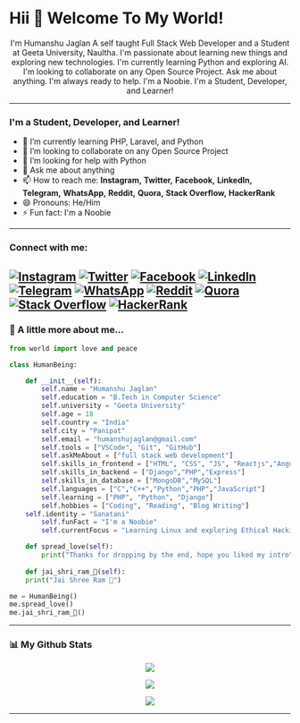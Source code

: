 # Hii 👋 Welcome To My World!



<p align="center"> I'm Humanshu Jaglan A self taught Full Stack Web Developer and a Student at Geeta University, Naultha. I'm passionate about learning new things and exploring new technologies. I'm currently learning Python and exploring AI. I'm looking to collaborate on any Open Source Project. Ask me about anything. I'm always ready to help. I'm a Noobie. I'm a Student, Developer, and Learner!</p>

---


### I'm a Student, Developer, and Learner!
- 🌱 I’m currently learning PHP, Laravel, and Python
- 👯 I’m looking to collaborate on any Open Source Project
- 🤔 I’m looking for help with Python
- 💬 Ask me about anything
- 📫 How to reach me: **Instagram,** **Twitter,** **Facebook,** **LinkedIn,** **Telegram,** **WhatsApp,** **Reddit,** **Quora,** **Stack Overflow,** **HackerRank**	
- 😄 Pronouns: He/Him
- ⚡ Fun fact: I'm a Noobie


<!-- ---

### Languages and Tools:
<p>Frontend</p>

![GitHub](https://img.shields.io/badge/HTML-5-orange?style=flat-square)
![GitHub](https://img.shields.io/badge/CSS-3-blue?style=flat-square)
![GitHub](https://img.shields.io/badge/JavaScript-ES6-yellow?style=flat-square)
![GitHub](https://img.shields.io/badge/Bootstrap-purple?style=flat-square)

<p>Backend</p>

![GitHub](https://img.shields.io/badge/Python-3-yellow?style=flat-square)
![GitHub](https://img.shields.io/badge/PHP-3-lightblue?style=flat-square)
![GitHub](https://img.shields.io/badge/Django-green?style=flat-square)

<p>Database</p>

![GitHub](https://img.shields.io/badge/MySQL-8-blue?style=flat-square)
![GitHub](https://img.shields.io/badge/SQLite-3-blue?style=flat-square)

<p>Tools</p>

![GitHub](https://img.shields.io/badge/Github-black?style=flat-square)
![GitHub](https://img.shields.io/badge/VSCode-blue?style=flat-square)
![GitHub](https://img.shields.io/badge/Git-red?style=flat-square)
 -->


---
### Connect with me:
[![Instagram](https://img.shields.io/badge/Instagram-%23E4405F.svg?style=for-the-badge&logo=Instagram&logoColor=white)](https://instagram.com/humanshu_jaat123) 
[![Twitter](https://img.shields.io/badge/Twitter-%231DA1F2.svg?style=for-the-badge&logo=Twitter&logoColor=white)](https://twitter.com/humanshu001) 
[![Facebook](https://img.shields.io/badge/Facebook-%231877F2.svg?style=for-the-badge&logo=Facebook&logoColor=white)](https://www.facebook.com/profile.php?id=61550547220983) 
[![LinkedIn](https://img.shields.io/badge/LinkedIn-%230077B5.svg?style=for-the-badge&logo=LinkedIn&logoColor=white)](https://www.linkedin.com/in/humanshu-jaglan-213590284/) 
[![Telegram](https://img.shields.io/badge/Telegram-%232CA5E0.svg?style=for-the-badge&logo=Telegram&logoColor=white)](https://t.me/humanshu001) 
[![WhatsApp](https://img.shields.io/badge/WhatsApp-%2325D366.svg?style=for-the-badge&logo=WhatsApp&logoColor=white)](https://wa.me/919034710039) 
[![Reddit](https://img.shields.io/badge/Reddit-%23FF4500.svg?style=for-the-badge&logo=Reddit&logoColor=white)](https://www.reddit.com/user/Humanshu_Jaglan_0001/) 
[![Quora](https://img.shields.io/badge/Quora-%23B92B27.svg?style=for-the-badge&logo=Quora&logoColor=white)](https://www.quora.com/profile/Humanshu-Jaglan) 
[![Stack Overflow](https://img.shields.io/badge/Stack%20Overflow-%23FE7A16.svg?style=for-the-badge&logo=Stack%20Overflow&logoColor=white)](https://stackoverflow.com/users/22238386/humanshu-jaglan) 
[![HackerRank](https://img.shields.io/badge/HackerRank-%232EC866.svg?style=for-the-badge&logo=HackerRank&logoColor=white)](https://www.hackerrank.com/profile/humanshujaglan) 
---
### 🌟 A little more about me...

```python
from world import love and peace

class HumanBeing:

    def __init__(self):
        self.name = "Humanshu Jaglan"
        self.education = "B.Tech in Computer Science"
        self.university = "Geeta University"
        self.age = 18
        self.country = "India"
        self.city = "Panipat"
        self.email = "humanshujaglan@gmail.com"	
        self.tools = ["VSCode", "Git", "GitHub"]
        self.askMeAbout = ["full stack web development"]
        self.skills_in_frontend = ["HTML", "CSS", "JS", "Reactjs","Angular"]
        self.skills_in_backend = ["Django","PHP","Express"]
        self.skills_in_database = ["MongoDB","MySQL"]
        self.languages = ["C","C++","Python","PHP","JavaScript"]
        self.learning = ["PHP", "Python", "Django"]
        self.hobbies = ["Coding", "Reading", "Blog Writing"]
	self.identity = "Sanatani"
        self.funFact = "I'm a Noobie"
        self.currentFocus = "Learning Linux and exploring Ethical Hacking 🚀"

    def spread_love(self):
        print("Thanks for dropping by the end, hope you liked my intro")
        
    def jai_shri_ram_🙏(self):
	print("Jai Shree Ram 🚩")

me = HumanBeing()
me.spread_love()
me.jai_shri_ram_🙏()
```
---
### 📊 My Github Stats


<!-- <p align="center">

![Top Languages](https://github-readme-stats.vercel.app/api/top-langs/?username=TheKaushikGoswami&show_icons=true&bg_color=060109&text_color=FFFFFF&title_color=c3222e&layout=compact&hide_border=true) 

![Github Streak](https://github-readme-streak-stats.herokuapp.com/?user=humanshu001&background=060109&currStreakLabel=3ce200&currStreakNum=000fff&sideNums=000fff&sideLabels=3ce200&dates=00ffff&fire=c3222e&ring=c3222e&hide_border=true) 

![Github Stats](https://github-readme-stats.vercel.app/api?username=humanshu001&include_all_commits=true&show_icons=true&count_private=true&show_owner=true&bg_color=060109&text_color=fff&icon_color=00fff&title_color=3ce200&hide_border=true)

</p> -->
<p align="center">
<img src="https://github-readme-stats.vercel.app/api/top-langs/?username=humanshu001&show_icons=true&bg_color=060109&text_color=FFFFFF&title_color=c3222e&layout=compact&hide_border=true">
</p>
<p align="center">
<img src="https://github-readme-stats.vercel.app/api?username=humanshu001&include_all_commits=true&show_icons=true&count_private=true&show_owner=true&bg_color=060109&text_color=fff&icon_color=00fff&title_color=3ce200&hide_border=true">
</p>
<p align="center">
<img src="https://github-readme-streak-stats.herokuapp.com/?user=humanshu001&background=060109&currStreakLabel=3ce200&currStreakNum=000fff&sideNums=000fff&sideLabels=3ce200&dates=00ffff&fire=c3222e&ring=c3222e&hide_border=true">
</p>

---
<!-- 
### 📊 My Coding Stats
<!--START_SECTION:waka-->
<!-- ```text
Completed my first coding streak of 11 days on 12 Oct!
```
```text
11 Oct 2023: Completed a Project of University Interschool Website in 2 days!
```
```text
21 Oct 2023: Preparing for Mid Semester Exams!
``` -->
<!--END_SECTION:waka-->


